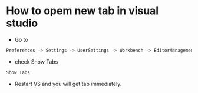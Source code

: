 # How to opem new tab in visual studio #

- Go to 
```js
Preferences -> Settings -> UserSettings -> Workbench -> EditorManagement
```

- check Show Tabs 

```js
Show Tabs
```
- Restart VS and you will get tab immediately.